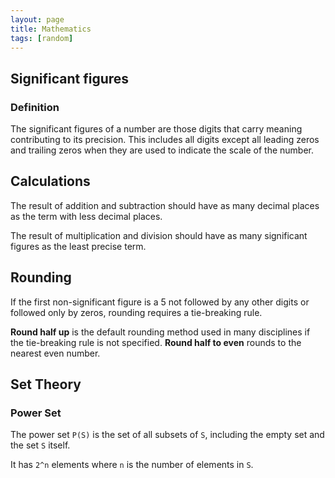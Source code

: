 ```yaml
---
layout: page
title: Mathematics
tags: [random]
---
```


## Significant figures

### Definition
The significant figures of a number are those digits that carry meaning
contributing to its precision. This includes all digits except all leading zeros
and trailing zeros when they are used to indicate the scale of the number.

## Calculations
The result of addition and subtraction should have as many decimal places as the
term with less decimal places.

The result of multiplication and division should have as many significant
figures as the least precise term.

## Rounding
If the first non-significant figure is a 5 not followed by any other digits or
followed only by zeros, rounding requires a tie-breaking rule.

**Round half up** is the default rounding method used in many disciplines if
the tie-breaking rule is not specified. **Round half to even** rounds to the
nearest even number.

## Set Theory

### Power Set
The power set `P(S)` is the set of all subsets of `S`, including the empty
set and the set `S` itself.

It has `2^n` elements where `n` is the number of elements in `S`.
